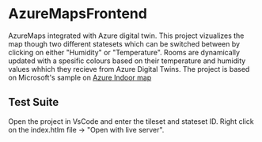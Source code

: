 # AzureMapsFrontend

AzureMaps integrated with Azure digital twin. This project vizualizes the map though two different statesets which can be switched between by clicking on either "Humidity" or "Temperature". Rooms are dynamically updated with a spesific colours based on their temperature and humidity values whhich they recieve from Azure Digital Twins. The project is based on Microsoft's sample on [Azure Indoor map](https://github.com/Azure-Samples/AzureMapsCodeSamples/blob/master/AzureMapsCodeSamples/Tutorials/Creator%20indoor%20maps.html)

## Test Suite

Open the project in VsCode and enter the tileset and stateset ID. Right click on the index.htlm file -> "Open with live server".